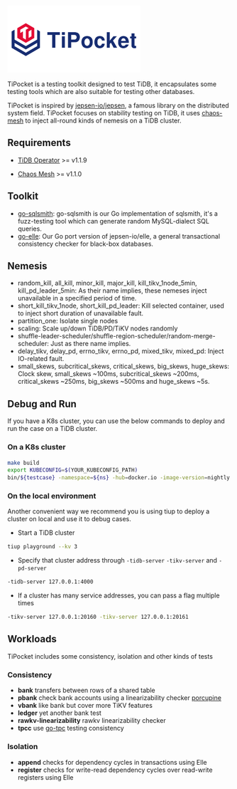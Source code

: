 <img src="static/logo.png" alt="TiPocket" width="300"/>

TiPocket is a testing toolkit designed to test TiDB, it encapsulates some testing tools which are also suitable for testing other databases.

TiPocket is inspired by [jepsen-io/jepsen](https://github.com/jepsen-io/jepsen), a famous library on the distributed system field. TiPocket focuses on stability testing on TiDB, it uses [chaos-mesh](https://github.com/pingcap/chaos-mesh) to inject all-round kinds of nemesis on a TiDB cluster.

## Requirements

* [TiDB Operator](https://github.com/pingcap/tidb-operator) >= v1.1.9

* [Chaos Mesh](https://github.com/pingcap/chaos-mesh) >= v1.1.0

## Toolkit

* [go-sqlsmith](https://github.com/pingcap/tipocket/tree/master/pkg/go-sqlsmith): go-sqlsmith is our Go implementation of sqlsmith, it's a fuzz-testing tool which can generate random MySQL-dialect SQL queries.
* [go-elle](https://github.com/pingcap/tipocket/tree/master/pkg/elle): Our Go port version of jepsen-io/elle, a general transactional consistency checker for black-box databases.

## Nemesis

* random_kill, all_kill, minor_kill, major_kill, kill_tikv_1node_5min, kill_pd_leader_5min: As their name implies, these nemeses inject unavailable in a specified period of time.
* short_kill_tikv_1node, short_kill_pd_leader: Kill selected container, used to inject short duration of unavailable fault.
* partition_one: Isolate single nodes
* scaling: Scale up/down TiDB/PD/TiKV nodes randomly
* shuffle-leader-scheduler/shuffle-region-scheduler/random-merge-scheduler: Just as there name implies.
* delay_tikv, delay_pd, errno_tikv, errno_pd, mixed_tikv, mixed_pd: Inject IO-related fault.
* small_skews, subcritical_skews, critical_skews, big_skews, huge_skews: Clock skew, small_skews ~100ms, subcritical_skews ~200ms, critical_skews ~250ms, big_skews ~500ms and huge_skews ~5s.

## Debug and Run

If you have a K8s cluster, you can use the below commands to deploy and run the case on a TiDB cluster.

### On a K8s cluster

```sh
make build
export KUBECONFIG=$(YOUR_KUBECONFIG_PATH)
bin/${testcase} -namespace=${ns} -hub=docker.io -image-version=nightly -purge=true -storage-class=local-path
```

### On the local environment

Another convenient way we recommend you is using tiup to deploy a cluster on local and use it to debug cases.

* Start a TiDB cluster

```sh
tiup playground --kv 3
```

* Specify that cluster address through `-tidb-server` `-tikv-server` and `-pd-server`

```bash
-tidb-server 127.0.0.1:4000 
```

* If a cluster has many service addresses, you can pass a flag multiple times

```bash
-tikv-server 127.0.0.1:20160 -tikv-server 127.0.0.1:20161
```

## Workloads

TiPocket includes some consistency, isolation and other kinds of tests

### Consistency

* **bank** transfers between rows of a shared table
* **pbank** check bank accounts using a linearizability checker [porcupine](https://github.com/anishathalye/porcupine)
* **vbank** like bank but cover more TiKV features
* **ledger** yet another bank test
* **rawkv-linearizability** rawkv linearizability checker
* **tpcc** use [go-tpc](https://github.com/pingcap/go-tpc) testing consistency

### Isolation

* **append** checks for dependency cycles in transactions using Elle
* **register** checks for write-read dependency cycles over read-write registers using Elle
